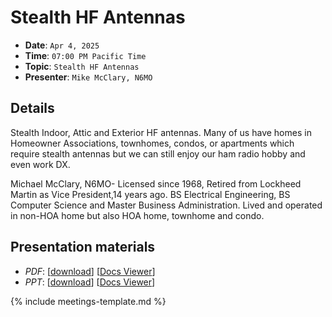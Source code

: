 # Stealth HF Antennas

* **Date**: `Apr 4, 2025`
* **Time**: `07:00 PM Pacific Time`
* **Topic**: `Stealth HF Antennas`
* **Presenter**: `Mike McClary, N6MO`

## Details

Stealth Indoor, Attic and Exterior HF antennas.   Many of us have homes in Homeowner Associations, townhomes, condos, or apartments which require stealth antennas but we can still enjoy our ham radio hobby and even work DX.

Michael McClary, N6MO- Licensed since 1968, Retired from Lockheed Martin as Vice President,14 years ago.   BS Electrical Engineering, BS Computer Science and Master Business Administration. Lived and operated in non-HOA home but also HOA home, townhome and condo.

## Presentation materials
* *PDF*: [[download](https://github.com/PAARA-org/paara.org-attachments/blob/main/meetings/2025/202504_Stealth_HF_Antennas_McClary.pdf?raw=true)] [[Docs Viewer](https://docs.google.com/viewer?url=https://github.com/PAARA-org/paara.org-attachments/blob/main/meetings/2025/202504_Stealth_HF_Antennas_McClary.pdf?raw=true)]
* *PPT*: [[download](https://github.com/PAARA-org/paara.org-attachments/blob/main/meetings/2025/202504_Stealth_HF_Antennas_McClary.ppt?raw=true)] [[Docs Viewer](https://docs.google.com/viewer?url=https://github.com/PAARA-org/paara.org-attachments/blob/main/meetings/2025/202504_Stealth_HF_Antennas_McClary.ppt?raw=true)]

{% include meetings-template.md %}

